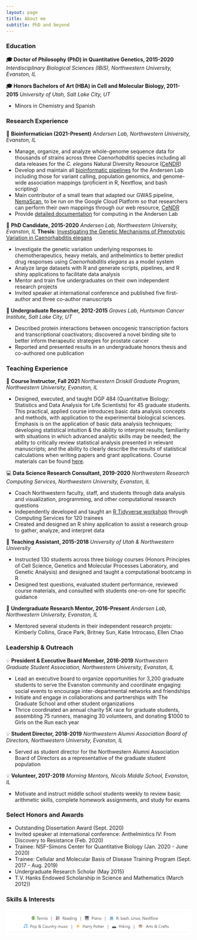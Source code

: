 ```yaml
---
layout: page
title: About me
subtitle: PhD and beyond
---
```


### Education

**🎓 Doctor of Philosophy (PhD) in Quantitative Genetics, 2015-2020**
*Interdisciplinary Biological Sciences (IBiS),  Northwestern University, Evanston, IL*

**🎓 Honors Bachelors of Art (HBA) in Cell and Molecular Biology, 2011-2015**
*University of Utah, Salt Lake City, UT*
* Minors in Chemistry and Spanish

### Research Experience

🔬 **Bioinformatician (2021-Present)**
*Andersen Lab, Northwestern University, Evanston, IL*
* Manage, organize, and analyze whole-genome sequence data for thousands of strains across three *Caenorhabditis* species including all data releases for the *C. elegans* Natural Diversity Resource ([CeNDR](elegansvariation.org))
* Develop and maintain all [bioinformatic pipelines](pipelinesp.md) for the Andersen Lab including those for variant calling, population genomics, and genome-wide association mappings (proficient in R, Nextflow, and bash scripting)
* Main contributor of a small team that adapted our GWAS pipeline, [NemaScan](github.com/andersenlab/nemascan), to be run on the Google Cloud Platform so that researchers can perform their own mappings through our web resource, [CeNDR](https://elegansvariation.org/mapping/perform-mapping/)
* Provide [detailed documentation](http://andersenlab.org/dry-guide/2022-03-09/) for computing in the Andersen Lab

🔬 **PhD Candidate, 2015-2020**
*Andersen Lab, Northwestern University, Evanston, IL*
**Thesis**: [Investigating the Genetic Mechanisms of Phenotypic Variation in Caenorhabditis elegans](https://www.proquest.com/docview/2469071537?pq-origsite=gscholar&fromopenview=true)
* Investigate the genetic variation underlying responses to chemotherapeutics, heavy metals, and anthelmintics to better predict drug responses using *Caenorhabditis elegans* as a model system
* Analyze large datasets with R and generate scripts, pipelines, and R shiny applications to facilitate data analysis
* Mentor and train five undergraduates on their own independent research projects
* Invited speaker at international conference and published five first-author and three co-author manuscripts

**🔬 Undergraduate Researcher, 2012-2015**
*Graves Lab, Huntsman Cancer Institute, Salt Lake City, UT*
* Described protein interactions between oncogenic transcription factors and transcriptional coactivators; discovered a novel binding site to better inform therapeutic strategies for prostate cancer
* Reported and presented results in an undergraduate honors thesis and co-authored one publication

### Teaching Experience

📒 **Course Instructor, Fall 2021**
*Northwestern Driskill Graduate Program, Northwestern University, Evanston, IL*
* Designed, executed, and taught DGP 484 (Quantitative Biology: Statistics and Data Analysis for Life Scientists) for 45 graduate students. This practical, applied course introduces basic data analysis concepts and methods, with application to the experimental biological sciences. Emphasis is on the application of basic data analysis techniques; developing statistical intuition & the ability to interpret results; familiarity with situations in which advanced analytic skills may be needed; the ability to critically review statistical analysis presented in relevant manuscripts; and the ability to clearly describe the results of statistical calculations when writing papers and grant applications. Course materials can be found [here](https://github.com/katiesevans/IGP_biostatistics).

💻 **Data Science Research Consultant, 2019-2020**
*Northwestern Research Computing Services, Northwestern University, Evanston, IL*
* Coach Northwestern faculty, staff, and students through data analysis and visualization, programming, and other computational research questions
* Independently developed and taught an [R Tidyverse workshop](https://github.com/katiesevans/nuit_tidyverse) through Computing Services for 120 trainees
* Created and designed an R shiny application to assist a research group to gather, analyze, and interpret data

📒 **Teaching Assistant, 2015-2018**
*University of Utah & Northwestern University*
* Instructed 130 students across three biology courses (Honors Principles of Cell Science, Genetics and Molecular Processes Laboratory, and Genetic Analysis) and designed and taught a computational bootcamp in R
* Designed test questions, evaluated student performance, reviewed course materials, and consulted with students one-on-one for specific guidance

🔬 **Undergraduate Research Mentor, 2016-Present**
*Andersen Lab, Northwestern University, Evanston, IL*
* Mentored several students in their independent research projets: Kimberly Collins, Grace Park, Britney Sun, Katie Introcaso, Ellen Chao

### Leadership & Outreach

💡 **President & Executive Board Member, 2016-2019**
*Northwestern Graduate Student Association, Northwestern University, Evanston, IL*
* Lead an executive board to organize opportunities for 3,200 graduate students to serve the Evanston community and coordinate engaging social events to encourage inter-departmental networks and friendships
* Initiate and engage in collaborations and partnerships with The Graduate School and other student organizations
* Thrice coordinated an annual charity 5K race for graduate students, assembling 75 runners, managing 30 volunteers, and donating $1000 to Girls on the Run each year

💡 **Student Director, 2018-2019**
*Northwestern Alumni Association Board of Directors, Northwestern University, Evanston, IL*
* Served as student director for the Northwestern Alumni Association Board of Directors as a representative of the graduate student population

💡 **Volunteer, 2017-2019**
*Morning Mentors, Nicols Middle School, Evanston, IL*
* Motivate and instruct middle school students weekly to review basic arithmetic skills, complete homework assignments, and study for exams

### Select Honors and Awards
* Outstanding Dissertation Award (Sept. 2020)
* Invited speaker at international conference: Anthelmintics IV: From Discovery to Resistance (Feb. 2020)
* Trainee: NSF-Simons Center for Quantitative Biology (Jan. 2020 - June 2020)
* Trainee: Cellular and Molecular Basis of Disease Training Program (Sept. 2017 - Aug. 2019)
* Undergraduate Research Scholar (May 2015)
* T.V. Hanks Endowed Scholarship in Science and Mathematics (March 2012))

### Skills & Interests

![](/assets/img/interests.png)